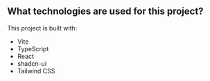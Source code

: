 ## What technologies are used for this project?
This project is built with:

- Vite
- TypeScript
- React
- shadcn-ui
- Tailwind CSS
